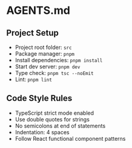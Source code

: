# AGENTS.md

## Project Setup

- Project root folder: `src`
- Package manager: `pnpm`
- Install dependencies: `pnpm install`
- Start dev server: `pnpm dev`
- Type check: `pnpm tsc --noEmit`
- Lint: `pnpm lint`

## Code Style Rules

- TypeScript strict mode enabled
- Use double quotes for strings
- No semicolons at end of statements
- Indentation: 4 spaces
- Follow React functional component patterns
